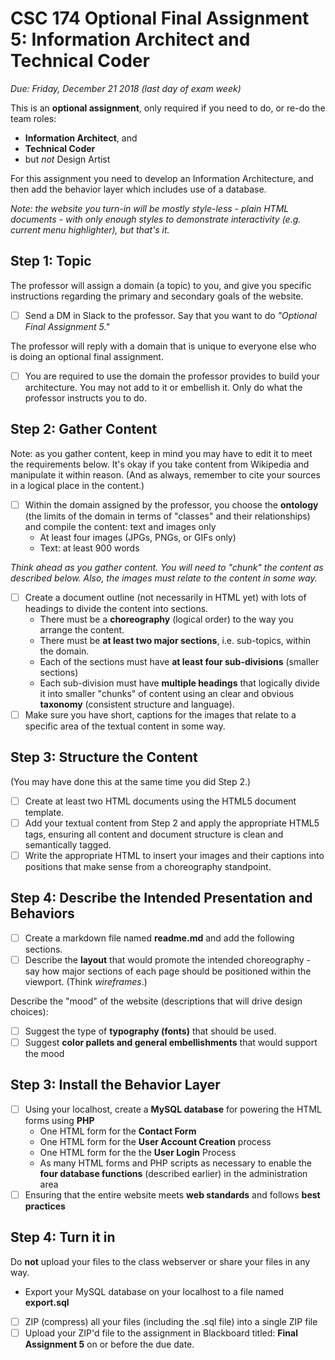 # CSC 174  Optional Final Assignment 5: Information Architect and Technical Coder

*Due: Friday, December 21 2018 (last day of exam week)*

This is an **optional assignment**, only required if you need to do, or re-do the team roles:

- **Information Architect**, and 
- **Technical Coder**
- but *not* Design Artist

For this assignment you need to develop an Information Architecture, and then add the behavior layer which includes use of a database.

*Note: the website you turn-in will be mostly style-less - plain HTML documents - with only enough styles to demonstrate interactivity (e.g. current menu highlighter), but that's it.*  

## Step 1: Topic

The professor will assign a domain (a topic) to you, and give you specific instructions regarding the primary and secondary goals of the website.

- [ ] Send a DM in Slack to the professor.  Say that you want to do *"Optional Final Assignment 5."*

The professor will reply with a domain that is unique to everyone else who is doing an optional final assignment.  

- [ ] You are required to use the domain the professor provides to build your architecture.  You may not add to it or embellish it.  Only do what the professor instructs you to do.

## Step 2: Gather Content

Note: as you gather content, keep in mind you may have to edit it to meet the requirements below.  It's okay if you take content from Wikipedia and manipulate it within reason.  (And as always, remember to cite your sources in a logical place in the content.)

- [ ] Within the domain assigned by the professor, you choose the **ontology** (the limits of the domain in terms of "classes" and their relationships) and compile the content: text and images only
  - At least four images (JPGs, PNGs, or GIFs only)
  - Text: at least 900 words

*Think ahead as you gather content.  You will need to "chunk" the content as described below.  Also, the images must relate to the content in some way.*

- [ ] Create a document outline (not necessarily in HTML yet) with lots of headings to divide the content into sections.
  - There must be a **choreography** (logical order) to the way you arrange the content.  
  - There must be **at least two major sections**, i.e. sub-topics, within the domain.
  - Each of the sections must have **at least four sub-divisions** (smaller sections)
  - Each sub-division must have **multiple headings** that logically divide it into smaller "chunks" of content using an clear and obvious **taxonomy** (consistent structure and language).
- [ ] Make sure you have short, captions for the images that relate to a specific area of the textual content in some way.

## Step 3: Structure the Content

(You may have done this at the same time you did Step 2.)

- [ ] Create at least two HTML documents using the HTML5 document template.
- [ ] Add your textual content from Step 2 and apply the appropriate HTML5 tags, ensuring all content and document structure is clean and semantically tagged.
- [ ] Write the appropriate HTML to insert your images and their captions into positions that make sense from a choreography standpoint.

## Step 4: Describe the Intended Presentation and Behaviors

- [ ] Create a markdown file named **readme.md** and add the following sections.
- [ ] Describe the **layout** that would promote the intended choreography - say how major sections of each page should be positioned within the viewport.  (Think *wireframes*.)

Describe the "mood" of the website (descriptions that will drive design choices):

- [ ] Suggest the type of **typography (fonts)** that should be used.  
- [ ] Suggest **color pallets and general embellishments** that would support the mood

## Step 3: Install the Behavior Layer

- [ ] Using your localhost, create a **MySQL database** for powering the HTML forms using **PHP**
  - One HTML form for the **Contact Form**
  - One HTML form for the **User Account Creation** process 
  - One HTML form for the the **User Login** Process
  - As many HTML forms and PHP scripts as necessary to enable the **four database functions** (described earlier) in the administration area
- [ ] Ensuring that the entire website meets **web standards** and follows **best practices**

## Step 4: Turn it in

Do **not** upload your files to the class webserver or share your files in any way.  

- Export your MySQL database on your localhost to a file named **export.sql**
- [ ] ZIP (compress) all your files (including the .sql file) into a single ZIP file
- [ ] Upload your ZIP'd file to the assignment in Blackboard titled: **Final Assignment 5** on or before the due date.